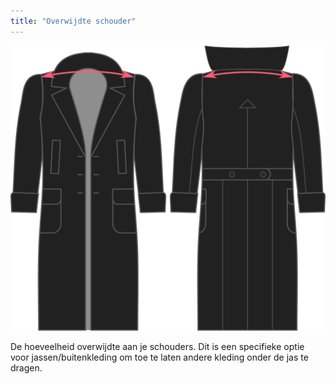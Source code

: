 ```yaml
---
title: "Overwijdte schouder"
---
```


![Overwijdte schouder](./shoulderease.svg)

De hoeveelheid overwijdte aan je schouders. Dit is een specifieke optie voor jassen/buitenkleding om toe te laten andere kleding onder de jas te dragen.




